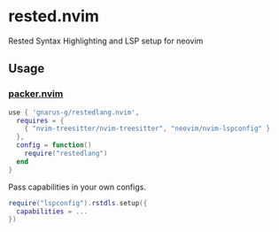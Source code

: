 # rested.nvim

Rested Syntax Highlighting and LSP setup for neovim

## Usage

### [packer.nvim](https://github.com/wbthomason/packer.nvim)

```lua
use { 'gnarus-g/restedlang.nvim',
  requires = {
    { "nvim-treesitter/nvim-treesitter", "neovim/nvim-lspconfig" }
  },
  config = function()
    require("restedlang")
  end
}
```

Pass capabilities in your own configs.

```lua
require("lspconfig").rstdls.setup({
  capabilities = ...
})
```
